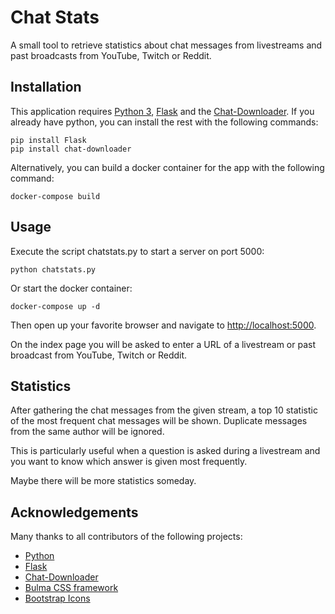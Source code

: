 # Chat Stats
A small tool to retrieve statistics about chat messages from livestreams and past broadcasts from YouTube, Twitch or Reddit.

## Installation

This application requires [Python 3](https://www.python.org/), [Flask](https://palletsprojects.com/p/flask/) and the [Chat-Downloader](https://github.com/xenova/chat-downloader). If you already have python, you can install the rest with the following commands:

    pip install Flask
    pip install chat-downloader

Alternatively, you can build a docker container for the app with the following command:

    docker-compose build

## Usage

Execute the script chatstats.py to start a server on port 5000:

    python chatstats.py

Or start the docker container:

    docker-compose up -d

Then open up your favorite browser and navigate to [http://localhost:5000](http://localhost:5000).

On the index page you will be asked to enter a URL of a livestream or past broadcast from YouTube, Twitch or Reddit.

## Statistics

After gathering the chat messages from the given stream, a top 10 statistic of the most frequent chat messages will be shown. Duplicate messages from the same author will be ignored.

This is particularly useful when a question is asked during a livestream and you want to know which answer is given most frequently.

Maybe there will be more statistics someday.

## Acknowledgements

Many thanks to all contributors of the following projects:

 * [Python](https://www.python.org/)
 * [Flask](https://palletsprojects.com/p/flask/)
 * [Chat-Downloader](https://github.com/xenova/chat-downloader)
 * [Bulma CSS framework](https://bulma.io/)
 * [Bootstrap Icons](https://icons.getbootstrap.com/)
